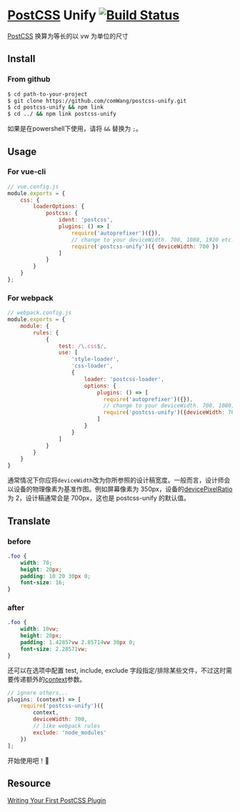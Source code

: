 # [PostCSS] Unify [![Build Status][ci-img]][ci]

[PostCSS] 换算为等长的以 vw 为单位的尺寸

[postcss]: https://github.com/postcss/postcss
[ci-img]: https://travis-ci.org/comwang/postcss-unify.svg
[ci]: https://travis-ci.org/comwang/postcss-unify

## Install

### From github

```bash
$ cd path-to-your-project
$ git clone https://github.com/comWang/postcss-unify.git
$ cd postcss-unify && npm link
$ cd ../ && npm link postcss-unify
```
如果是在powershell下使用，请将 `&&` 替换为 `;`。

## Usage

### For vue-cli

```javascript
// vue.config.js
module.exports = {
    css: {
        loaderOptions: {
            postcss: {
                ident: 'postcss',
                plugins: () => [
                    require('autoprefixer')({}),
                    // change to your deviceWidth. 700, 1080, 1920 etc.
                    require('postcss-unify')({ deviceWidth: 700 })
                ]
            }
        }
    }
};
```

### For webpack

```javascript
// webpack.config.js
module.exports = {
    module: {
        rules: {
            {
                test: /\.css$/,
                use: [
                    'style-loader',
                    'css-loader',
                    {
                        loader: 'postcss-loader',
                        options: {
                            plugins: () => [
                              require('autoprefixer')({}),
                              // change to your deviceWidth. 700, 1080, 1920 etc.
                              require('postcss-unify')({deviceWidth: 700})
                            ]
                        }
                    }
                ]
            }
        }
    }
}
```

通常情况下你应将`deviceWidth`改为你所参照的设计稿宽度。一般而言，设计师会以设备的物理像素为基准作图。例如屏幕像素为 350px，设备的[devicePixelRatio](https://developer.mozilla.org/zh-CN/docs/Web/API/Window/devicePixelRatio)为 2，设计稿通常会是 700px，这也是 postcss-unify 的默认值。

## Translate

### before

```css
.foo {
    width: 70;
    height: 20px;
    padding: 10 20 30px 0;
    font-size: 16;
}
```

### after

```css
.foo {
    width: 10vw;
    height: 20px;
    padding: 1.42857vw 2.85714vw 30px 0;
    font-size: 2.28571vw;
}
```

还可以在选项中配置 test, include, exclude 字段指定/排除某些文件，不过这时需要传递额外的[context](https://www.npmjs.com/package/postcss-loader)参数。

```javascript
// ignore others...
plugins: (context) => [
    require('postcss-unify')({
        context,
        deviceWidth: 700,
        // like webpack rules
        exclude: 'node_modules'
    })
];
```

开始使用吧！🥰

## Resource

[Writing Your First PostCSS Plugin](https://dockyard.com/blog/2018/02/01/writing-your-first-postcss-plugin)
